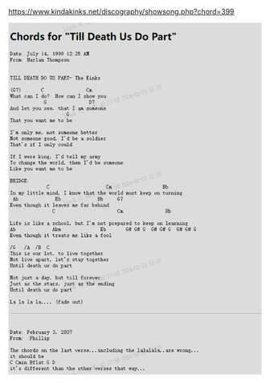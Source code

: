 https://www.kindakinks.net/discography/showsong.php?chord=399

![img.png](..%2Fimg%2Feng%2FTill%20Death%20Us%20Do%20Part%2Fimg.png)